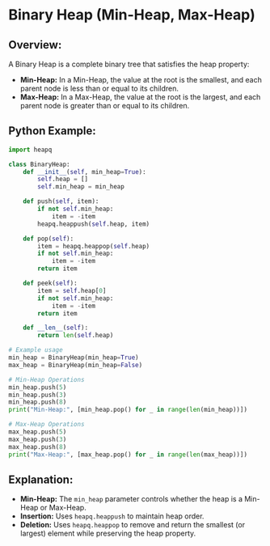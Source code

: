 # **Binary Heap (Min-Heap, Max-Heap)**

## **Overview:**

A Binary Heap is a complete binary tree that satisfies the heap property:
- **Min-Heap:** In a Min-Heap, the value at the root is the smallest, and each parent node is less than or equal to its children.
- **Max-Heap:** In a Max-Heap, the value at the root is the largest, and each parent node is greater than or equal to its children.

## **Python Example:**

```python
import heapq

class BinaryHeap:
    def __init__(self, min_heap=True):
        self.heap = []
        self.min_heap = min_heap

    def push(self, item):
        if not self.min_heap:
            item = -item
        heapq.heappush(self.heap, item)

    def pop(self):
        item = heapq.heappop(self.heap)
        if not self.min_heap:
            item = -item
        return item

    def peek(self):
        item = self.heap[0]
        if not self.min_heap:
            item = -item
        return item

    def __len__(self):
        return len(self.heap)

# Example usage
min_heap = BinaryHeap(min_heap=True)
max_heap = BinaryHeap(min_heap=False)

# Min-Heap Operations
min_heap.push(5)
min_heap.push(3)
min_heap.push(8)
print("Min-Heap:", [min_heap.pop() for _ in range(len(min_heap))])

# Max-Heap Operations
max_heap.push(5)
max_heap.push(3)
max_heap.push(8)
print("Max-Heap:", [max_heap.pop() for _ in range(len(max_heap))])
```

## **Explanation:**
- **Min-Heap:** The `min_heap` parameter controls whether the heap is a Min-Heap or Max-Heap. 
- **Insertion:** Uses `heapq.heappush` to maintain heap order.
- **Deletion:** Uses `heapq.heappop` to remove and return the smallest (or largest) element while preserving the heap property.
